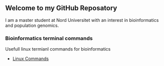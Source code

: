 ## Welcome to my GitHub Reposatory

I am a master student at Nord Universitet with an interest in bioinformatics and population genomics.

### Bioinformatics terminal commands

Usefull linux termianl commands for bioinformatics

- [Linux Commands](LinuxCommands.md)